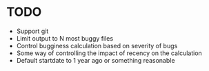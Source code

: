 TODO
====

* Support git
* Limit output to N most buggy files
* Control bugginess calculation based on severity of bugs
* Some way of controlling the impact of recency on the calculation
* Default startdate to 1 year ago or something reasonable

